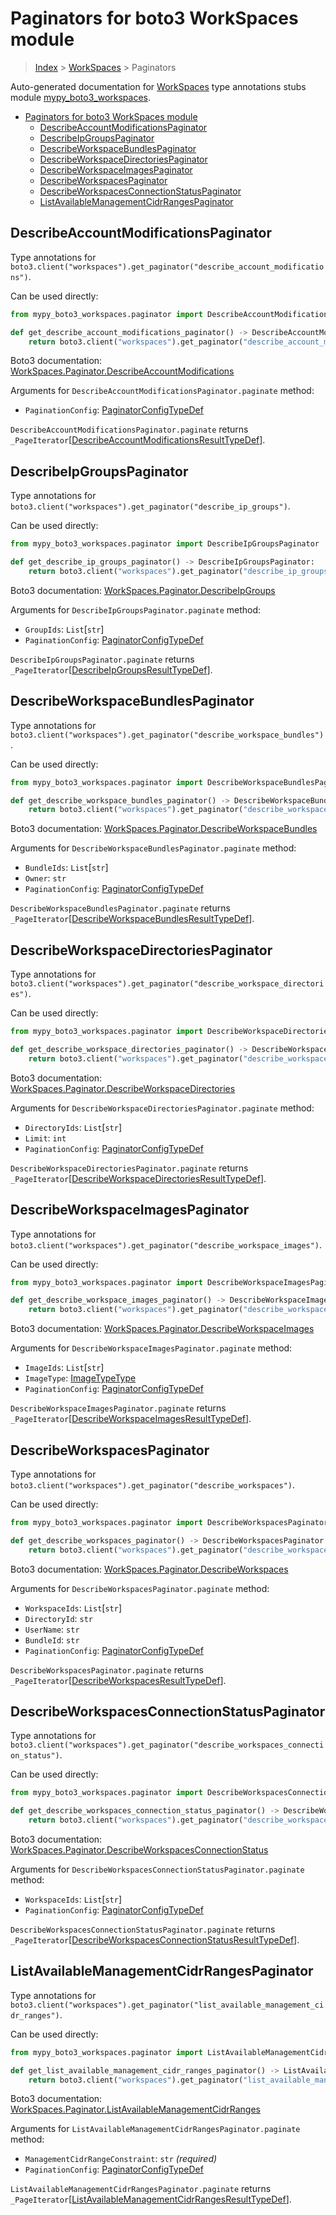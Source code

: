# Paginators for boto3 WorkSpaces module

> [Index](..) > [WorkSpaces](.) > Paginators

Auto-generated documentation for
[WorkSpaces](https://boto3.amazonaws.com/v1/documentation/api/latest/reference/services/workspaces.html#WorkSpaces)
type annotations stubs module
[mypy_boto3_workspaces](https://pypi.org/project/mypy-boto3-workspaces/).

- [Paginators for boto3 WorkSpaces module](#paginators-for-boto3-workspaces-module)
  - [DescribeAccountModificationsPaginator](#describeaccountmodificationspaginator)
  - [DescribeIpGroupsPaginator](#describeipgroupspaginator)
  - [DescribeWorkspaceBundlesPaginator](#describeworkspacebundlespaginator)
  - [DescribeWorkspaceDirectoriesPaginator](#describeworkspacedirectoriespaginator)
  - [DescribeWorkspaceImagesPaginator](#describeworkspaceimagespaginator)
  - [DescribeWorkspacesPaginator](#describeworkspacespaginator)
  - [DescribeWorkspacesConnectionStatusPaginator](#describeworkspacesconnectionstatuspaginator)
  - [ListAvailableManagementCidrRangesPaginator](#listavailablemanagementcidrrangespaginator)

## DescribeAccountModificationsPaginator

Type annotations for
`boto3.client("workspaces").get_paginator("describe_account_modifications")`.

Can be used directly:

```python
from mypy_boto3_workspaces.paginator import DescribeAccountModificationsPaginator

def get_describe_account_modifications_paginator() -> DescribeAccountModificationsPaginator:
    return boto3.client("workspaces").get_paginator("describe_account_modifications")
```

Boto3 documentation:
[WorkSpaces.Paginator.DescribeAccountModifications](https://boto3.amazonaws.com/v1/documentation/api/latest/reference/services/workspaces.html#WorkSpaces.Paginator.DescribeAccountModifications)

Arguments for `DescribeAccountModificationsPaginator.paginate` method:

- `PaginationConfig`:
  [PaginatorConfigTypeDef](./type_defs.md#paginatorconfigtypedef)

`DescribeAccountModificationsPaginator.paginate` returns
`_PageIterator`\[[DescribeAccountModificationsResultTypeDef](./type_defs.md#describeaccountmodificationsresulttypedef)\].

## DescribeIpGroupsPaginator

Type annotations for
`boto3.client("workspaces").get_paginator("describe_ip_groups")`.

Can be used directly:

```python
from mypy_boto3_workspaces.paginator import DescribeIpGroupsPaginator

def get_describe_ip_groups_paginator() -> DescribeIpGroupsPaginator:
    return boto3.client("workspaces").get_paginator("describe_ip_groups")
```

Boto3 documentation:
[WorkSpaces.Paginator.DescribeIpGroups](https://boto3.amazonaws.com/v1/documentation/api/latest/reference/services/workspaces.html#WorkSpaces.Paginator.DescribeIpGroups)

Arguments for `DescribeIpGroupsPaginator.paginate` method:

- `GroupIds`: `List`\[`str`\]
- `PaginationConfig`:
  [PaginatorConfigTypeDef](./type_defs.md#paginatorconfigtypedef)

`DescribeIpGroupsPaginator.paginate` returns
`_PageIterator`\[[DescribeIpGroupsResultTypeDef](./type_defs.md#describeipgroupsresulttypedef)\].

## DescribeWorkspaceBundlesPaginator

Type annotations for
`boto3.client("workspaces").get_paginator("describe_workspace_bundles")`.

Can be used directly:

```python
from mypy_boto3_workspaces.paginator import DescribeWorkspaceBundlesPaginator

def get_describe_workspace_bundles_paginator() -> DescribeWorkspaceBundlesPaginator:
    return boto3.client("workspaces").get_paginator("describe_workspace_bundles")
```

Boto3 documentation:
[WorkSpaces.Paginator.DescribeWorkspaceBundles](https://boto3.amazonaws.com/v1/documentation/api/latest/reference/services/workspaces.html#WorkSpaces.Paginator.DescribeWorkspaceBundles)

Arguments for `DescribeWorkspaceBundlesPaginator.paginate` method:

- `BundleIds`: `List`\[`str`\]
- `Owner`: `str`
- `PaginationConfig`:
  [PaginatorConfigTypeDef](./type_defs.md#paginatorconfigtypedef)

`DescribeWorkspaceBundlesPaginator.paginate` returns
`_PageIterator`\[[DescribeWorkspaceBundlesResultTypeDef](./type_defs.md#describeworkspacebundlesresulttypedef)\].

## DescribeWorkspaceDirectoriesPaginator

Type annotations for
`boto3.client("workspaces").get_paginator("describe_workspace_directories")`.

Can be used directly:

```python
from mypy_boto3_workspaces.paginator import DescribeWorkspaceDirectoriesPaginator

def get_describe_workspace_directories_paginator() -> DescribeWorkspaceDirectoriesPaginator:
    return boto3.client("workspaces").get_paginator("describe_workspace_directories")
```

Boto3 documentation:
[WorkSpaces.Paginator.DescribeWorkspaceDirectories](https://boto3.amazonaws.com/v1/documentation/api/latest/reference/services/workspaces.html#WorkSpaces.Paginator.DescribeWorkspaceDirectories)

Arguments for `DescribeWorkspaceDirectoriesPaginator.paginate` method:

- `DirectoryIds`: `List`\[`str`\]
- `Limit`: `int`
- `PaginationConfig`:
  [PaginatorConfigTypeDef](./type_defs.md#paginatorconfigtypedef)

`DescribeWorkspaceDirectoriesPaginator.paginate` returns
`_PageIterator`\[[DescribeWorkspaceDirectoriesResultTypeDef](./type_defs.md#describeworkspacedirectoriesresulttypedef)\].

## DescribeWorkspaceImagesPaginator

Type annotations for
`boto3.client("workspaces").get_paginator("describe_workspace_images")`.

Can be used directly:

```python
from mypy_boto3_workspaces.paginator import DescribeWorkspaceImagesPaginator

def get_describe_workspace_images_paginator() -> DescribeWorkspaceImagesPaginator:
    return boto3.client("workspaces").get_paginator("describe_workspace_images")
```

Boto3 documentation:
[WorkSpaces.Paginator.DescribeWorkspaceImages](https://boto3.amazonaws.com/v1/documentation/api/latest/reference/services/workspaces.html#WorkSpaces.Paginator.DescribeWorkspaceImages)

Arguments for `DescribeWorkspaceImagesPaginator.paginate` method:

- `ImageIds`: `List`\[`str`\]
- `ImageType`: [ImageTypeType](./literals.md#imagetypetype)
- `PaginationConfig`:
  [PaginatorConfigTypeDef](./type_defs.md#paginatorconfigtypedef)

`DescribeWorkspaceImagesPaginator.paginate` returns
`_PageIterator`\[[DescribeWorkspaceImagesResultTypeDef](./type_defs.md#describeworkspaceimagesresulttypedef)\].

## DescribeWorkspacesPaginator

Type annotations for
`boto3.client("workspaces").get_paginator("describe_workspaces")`.

Can be used directly:

```python
from mypy_boto3_workspaces.paginator import DescribeWorkspacesPaginator

def get_describe_workspaces_paginator() -> DescribeWorkspacesPaginator:
    return boto3.client("workspaces").get_paginator("describe_workspaces")
```

Boto3 documentation:
[WorkSpaces.Paginator.DescribeWorkspaces](https://boto3.amazonaws.com/v1/documentation/api/latest/reference/services/workspaces.html#WorkSpaces.Paginator.DescribeWorkspaces)

Arguments for `DescribeWorkspacesPaginator.paginate` method:

- `WorkspaceIds`: `List`\[`str`\]
- `DirectoryId`: `str`
- `UserName`: `str`
- `BundleId`: `str`
- `PaginationConfig`:
  [PaginatorConfigTypeDef](./type_defs.md#paginatorconfigtypedef)

`DescribeWorkspacesPaginator.paginate` returns
`_PageIterator`\[[DescribeWorkspacesResultTypeDef](./type_defs.md#describeworkspacesresulttypedef)\].

## DescribeWorkspacesConnectionStatusPaginator

Type annotations for
`boto3.client("workspaces").get_paginator("describe_workspaces_connection_status")`.

Can be used directly:

```python
from mypy_boto3_workspaces.paginator import DescribeWorkspacesConnectionStatusPaginator

def get_describe_workspaces_connection_status_paginator() -> DescribeWorkspacesConnectionStatusPaginator:
    return boto3.client("workspaces").get_paginator("describe_workspaces_connection_status")
```

Boto3 documentation:
[WorkSpaces.Paginator.DescribeWorkspacesConnectionStatus](https://boto3.amazonaws.com/v1/documentation/api/latest/reference/services/workspaces.html#WorkSpaces.Paginator.DescribeWorkspacesConnectionStatus)

Arguments for `DescribeWorkspacesConnectionStatusPaginator.paginate` method:

- `WorkspaceIds`: `List`\[`str`\]
- `PaginationConfig`:
  [PaginatorConfigTypeDef](./type_defs.md#paginatorconfigtypedef)

`DescribeWorkspacesConnectionStatusPaginator.paginate` returns
`_PageIterator`\[[DescribeWorkspacesConnectionStatusResultTypeDef](./type_defs.md#describeworkspacesconnectionstatusresulttypedef)\].

## ListAvailableManagementCidrRangesPaginator

Type annotations for
`boto3.client("workspaces").get_paginator("list_available_management_cidr_ranges")`.

Can be used directly:

```python
from mypy_boto3_workspaces.paginator import ListAvailableManagementCidrRangesPaginator

def get_list_available_management_cidr_ranges_paginator() -> ListAvailableManagementCidrRangesPaginator:
    return boto3.client("workspaces").get_paginator("list_available_management_cidr_ranges")
```

Boto3 documentation:
[WorkSpaces.Paginator.ListAvailableManagementCidrRanges](https://boto3.amazonaws.com/v1/documentation/api/latest/reference/services/workspaces.html#WorkSpaces.Paginator.ListAvailableManagementCidrRanges)

Arguments for `ListAvailableManagementCidrRangesPaginator.paginate` method:

- `ManagementCidrRangeConstraint`: `str` *(required)*
- `PaginationConfig`:
  [PaginatorConfigTypeDef](./type_defs.md#paginatorconfigtypedef)

`ListAvailableManagementCidrRangesPaginator.paginate` returns
`_PageIterator`\[[ListAvailableManagementCidrRangesResultTypeDef](./type_defs.md#listavailablemanagementcidrrangesresulttypedef)\].

